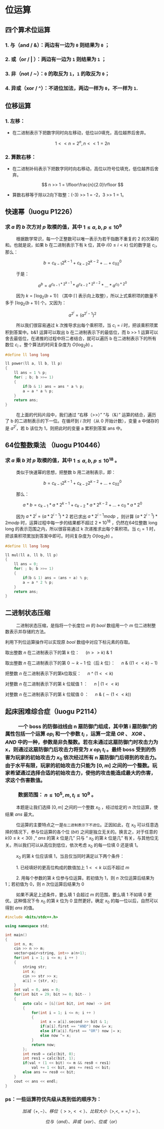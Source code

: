 # 位运算

## 四个算术位运算

### 1. 与（and / &）：两边有一边为 `0` 则结果为 `0` ；
### 2. 或（or / | ）：两边有一边为 `1` 则结果为 `1` ；
### 3. 非（not / ~）：`0` 的取反为 `1`，`1` 的取反为 `0`；
### 4. 异或（xor / ^）：不进位加法，两边一样为 `0`，不一样为 `1`.

##

## 位移运算

### 1. 左移：
- 在二进制表示下把数字同时向左移动，低位以0填充，高位越界后舍弃。

$$ 1 << n = 2^n , n << 1 = 2n $$

### 2. 算数右移：
- 在二进制补码表示下把数字同时向右移动，高位以符号位填充，低位越界后舍弃。
  
$$ n >> 1 = \lfloor\frac{n}{2.0}\rfloor $$

- 算数右移等于除以2向下取整：(-3) >> 1 = -2，3 >> 1 = 1。

##

## 快速幂（luogu P1226）

### 求 $a$ 的 $b$ 次方对 $p$ 取模的值，其中 $1 ≤ a,b,p ≤ 10^9$

$\qquad$ 根据数学常识，每一个正整数可以唯一表示为若干指数不重复的 2 的次幂的和。也就是说，如果 b 在二进制表示下有 k 位，其中 $i(0 \leq i \lt k)$ 位的数字是 $c_i$，那么：

$$b = c_{k-1}2^{k-1}+c_{k-2}2^{k-2}+...+c_02^0$$

$\qquad$ 于是：

$$ a^b=a^{c_{k-1} \ast 2^{k-1}} \ast a^{c_{k-2} \ast 2^{k-2}} \ast ... \ast a^{c_0 \ast 2^0} $$

$\qquad$ 因为 $k=\lceil\log_2{(b+1)}\rceil$ （其中 $\lceil\rceil$ 表示向上取整），所以上式乘积项的数量不多于 $\lceil\log_2{(b+1)}\rceil$ 个。又因为：

$$a^{2^i}={(a^{2^i-1})}^2$$

$\qquad$ 所以我们很容易通过 k 次推导求出每个乘积项，当 $c_i=i$ 时，把该乘积项累积到答案中。b&1 运算可以取出 b 在二进制表示下的最低位，而 b >> 1 运算可以舍去最低位，在递推的过程中将二者结合，就可以遍历 b 在二进制表示下的所有数位 $c_i$ 。整个算法的时间复杂度为 $O(\log_2 b)$ 。

```cpp
#define ll long long

ll power(ll a, ll b, ll p)
{
    ll ans = 1 % p;
    for( ; b; b >>= 1)
    {
        if(b & 1) ans = ans * a % p;
        a = a * a % p;
    }
    return ans;
}
```

$\qquad$ 在上面的代码片段中，我们通过 “右移（>>）” “与（&）” 运算的结合，遍历了 b 的二进制表示的下一位。在循坏到 $i$ 次时（从 0 开始计数），变量 a 中储存的是 $a^{2^i}$，若 b 该位为 1，则把此时的变量 a 累积到答案 ans 中。

##

## 64位整数乘法 （luogu P10446）

### 求 $a$ 乘 $b$ 对 $p$ 取模的值，其中 $1 \leq a,b,p \leq 10^{18}$ 。

$\qquad$ 类似于快速幂的思想，把整数 b 用二进制表示，即：

$$b = c_{k-1}2^{k-1}+c_{k-2}2^{k-2}+...+c_02^0$$

$\qquad$ 那么：

$$ a \ast b = c_{k-1} \ast a \ast 2^{k-1} + c_{k-2} \ast a \ast 2^{k-2} + ...+ c_0 \ast a \ast 2^0 $$

$\qquad$ 因为 $a \ast 2^i = (a \ast 2^{i-1}) \ast 2$ 若已求出 $a \ast 2^{i-1} mod p$ ，则计算 $(a \ast 2^{i-1}) \ast 2 mod p$ 时，运算过程中每一步的结果都不超过 $2 \ast 10^{18}$ ，仍然在64位整数 long long 的表示范围之内，所以很容易通过 k 次递推求出每个乘积项。当 $c_i=1$ 时，把该乘积项累加到答案中即可。时间复杂度为 $O(\log_2b)$ 。

```cpp
#define ll long long

ll mul(ll a, ll b, ll p)
{
    ll ans = 0;
    for( ; b; b >>= 1)
    {
        if(b & 1) ans = (ans + a) % p;
        a = a * 2 % p;
    }
    return ans;
}
```

##

## 二进制状态压缩

$\qquad$ 二进制状态压缩，是指将一个长度位 $m$ 的 $bool$ 数组用一个 $m$ 位二进制整数表示并存储的方法。

利用下列位运算操作可以实现原 $bool$ 数组中对应下标元素的存取。

取出整数 $n$ 在二进制表示下的第 $k$ 位： $\quad (n >> k)$ & $1$

取出整数 $n$ 在二进制表示下的第 $0\sim k-1$ 位（后 $k$ 位）： $\quad n$ & $((1<<k)-1)$

把整数 $n$ 在二进制表示下的第k位取反： $\quad n$ ^ $(1<<k)$ 

对整数 $n$ 在二进制表示下的第 $k$ 位赋值 $1$ ： $\quad n$ | $(1<<k)$ 

对整数 $n$ 在二进制表示下的第 $k$ 位赋值 $0$ ： $\quad n$ & $(\sim (1<<k))$ 

##

## 起床困难综合症（luogu P2114）

### $\qquad$ 一个 boss 的防御战线由 n 扇防御门组成，其中第 i 扇防御门的属性包括一个运算 $op_i$ 和一个参数 $t_i$ ，运算一定是 $OR$ 、 $XOR$ 、 $AND$ 中的一种，参数是非负整数。若在未通过这扇防御门时攻击力为 x，则通过这扇防御门后攻击力将变为 $x$ $op_i$ $t_i$ 。最终 boss 受到的伤害为玩家的初始攻击力 $x_0$ 依次经过所有 n 扇防御门后得到的攻击力。由于水平有限，玩家的初始攻击力只能为 $[0,m]$ 之间的一个整数。玩家希望通过选择合适的初始攻击力，使他的攻击能造成最大的伤害，求这个伤害数值。
### $\qquad$ 数据范围： $n \leq 10^5, m, t_i \leq 10^9$ 。

$\qquad$ 本题是让我们选择 $[0,m]$ 之间的一个整数 $x_0$ ，经过给定的 $n$ 次位运算，使结果 $ans$ 最大。

$\qquad$ 位运算的主要特点之一是`在二进制表示下不进位`。正因如此，在 $x_0$ 可以任意选择的情况下，参与位运算的各个位 $(bit)$ 之间是独立无关的。换言之，对于任意的 $k(0\leq k\lt30)$ ,“ $ans$ 的第 $k$ 位是几” 只与 “ $x_0$ 的第 $k$ 位是几” 有关，与其他位无关。所以我们可以从高位到低位，依次考虑 $x_0$ 的每一位填 0 还是填 1。

$\qquad$ $x_0$ 的第 $k$ 位应该填 1，当且仅当同时满足以下两个条件：

$\qquad$ 1. 已经填好的更高位构成的数值加上 $1<<k$ 以后不超过 $m$

$\qquad$ 2. 用每个参数的第 $k$ 位参与位运算。若初值为 1，则 $n$ 次位运算后结果为 1；若初值为 0，则 $n$ 次位运算后结果为 0

$\qquad$ 如果不满足上述条件，要么填 1 会超过 $m$ 的范围，要么填 1 不如填 0 更优。这种情况下令 $x_0$ 的第 $k$ 位为 0 显然更好。确定 $x_0$ 的每一位以后，自然可以得到 $ans$ 的值。

```cpp
#include <bits/stdc++.h>

using namespace std;

int main()
{
    int n, m;
    cin >> n >> m;
    vector<pair<string, int>> a(n+1);
    for(int i = 1; i <= n; i ++ )
    {
        string str;
        int x;
        cin >> str >> x;
        a[i] = {str, x};
    }
    int val = 0, ans = 0;
    for(int bit = 29; bit >= 0; bit-- )
    {
        auto calc = [&](int bit, int now) -> int
        {
            for(int i = 1; i <= n; i ++ )
            {
                int x = a[i].second >> bit & 1;
                if(a[i].first == "AND") now &= x;
                else if(a[i].first == "OR") now |= x;
                else now ^= x;
            }
            return now;
        };
        int res0 = calc(bit, 0);
        int res1 = calc(bit, 1);
        if(val + (1 << bit) <= m && res0 < res1)
            val += 1 << bit, ans += res1 << bit;
        else ans += res0 << bit;
    }
    cout << ans << endl;
}
```
### ps：一些运算符优先级从高到低的顺序为：

$$ 加减（+,-）、移位（>>,<<）、比较大小（>,<,==,!=）、 $$

$$ 位与（and）、异或（xor）、位或（or） $$

##